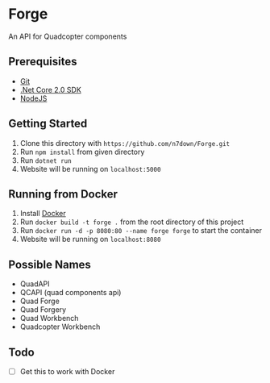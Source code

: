 # Forge
An API for Quadcopter components

## Prerequisites
- [Git](https://git-scm.com/)
- [.Net Core 2.0 SDK](https://www.microsoft.com/net/download/core)
- [NodeJS](https://nodejs.org/en/)

## Getting Started
1. Clone this directory with `https://github.com/n7down/Forge.git`
2. Run `npm install` from given directory
3. Run `dotnet run` 
4. Website will be running on `localhost:5000`

## Running from Docker
1. Install [Docker](https://docs.docker.com/engine/installation/)
2. Run `docker build -t forge .` from the root directory of this project
3. Run `docker run -d -p 8080:80 --name forge forge` to start the container
4. Website will be running on `localhost:8080`

## Possible Names
- QuadAPI
- QCAPI (quad components api)
- Quad Forge
- Quad Forgery
- Quad Workbench
- Quadcopter Workbench

## Todo
- [ ] Get this to work with Docker